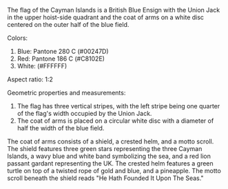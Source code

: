 The flag of the Cayman Islands is a British Blue Ensign with the Union Jack in the upper hoist-side quadrant and the coat of arms on a white disc centered on the outer half of the blue field.

Colors:
1. Blue: Pantone 280 C (#00247D)
2. Red: Pantone 186 C (#C8102E)
3. White: (#FFFFFF)

Aspect ratio: 1:2

Geometric properties and measurements:
1. The flag has three vertical stripes, with the left stripe being one quarter of the flag's width occupied by the Union Jack.
2. The coat of arms is placed on a circular white disc with a diameter of half the width of the blue field.

The coat of arms consists of a shield, a crested helm, and a motto scroll. The shield features three green stars representing the three Cayman Islands, a wavy blue and white band symbolizing the sea, and a red lion passant gardant representing the UK. The crested helm features a green turtle on top of a twisted rope of gold and blue, and a pineapple. The motto scroll beneath the shield reads "He Hath Founded It Upon The Seas."